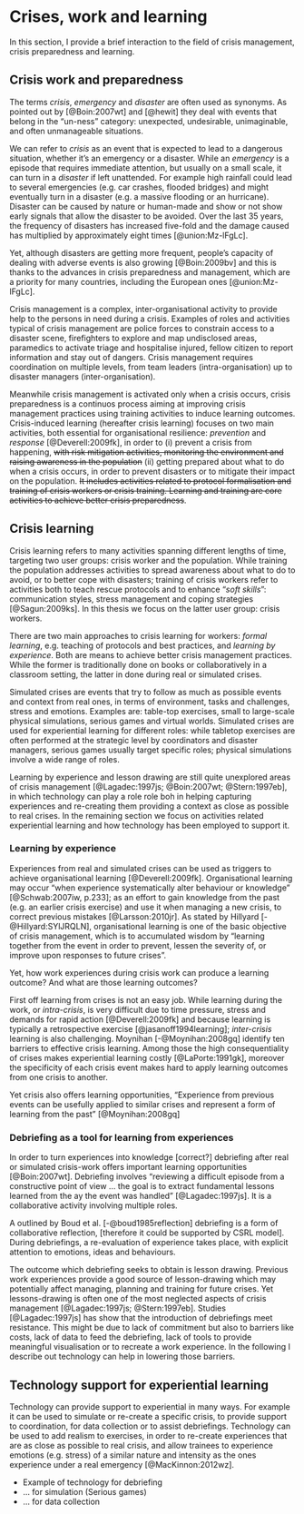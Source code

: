 # Crises, work and learning

In this section, I provide a brief interaction to the field of crisis management, crisis preparedness and learning.

## Crisis work and preparedness

The terms *crisis*, *emergency* and *disaster* are often used as synonyms. As pointed out by [@Boin:2007wt] and [@hewit] they deal with events that belong in the “un-ness” category: unexpected, undesirable, unimaginable, and often unmanageable situations. 

We can refer to *crisis* as an event that is expected to lead to a dangerous situation, whether it’s an emergency or a disaster. While an *emergency* is a episode that requires immediate attention, but usually on a small scale, it can turn in a *disaster* if left unattended. For example high rainfall could lead to several emergencies (e.g. car crashes, flooded bridges) and might eventually turn in a disaster (e.g. a massive flooding or an hurricane). Disaster can be caused by nature or human-made and show or not show early signals that allow the disaster to be avoided. Over the last 35 years, the frequency of disasters has increased five-fold and the damage caused has multiplied by approximately eight times [@union:Mz-lFgLc]. 

Yet, although disasters are getting more frequent, people’s capacity of dealing with adverse events is also growing [@Boin:2009bv] and this is thanks to the advances in crisis preparedness and management, which are a priority for many countries, including the European ones [@union:Mz-lFgLc].   

Crisis management is a complex, inter-organisational activity to provide help to the persons in need during a crisis. Examples of roles and activities typical of crisis management are police forces to constrain access to a disaster scene, firefighters to explore and map undisclosed areas, paramedics to activate triage and hospitalise injured, fellow citizen to report information and stay out of dangers. Crisis management requires coordination on multiple levels, from team leaders (intra-organisation) up to disaster managers (inter-organisation).    

Meanwhile crisis management is activated only when a crisis occurs, crisis preparedness is a continuos process aiming at improving crisis management practices using training activities to induce learning outcomes. Crisis-induced learning (hereafter crisis learning) focuses on two main activities, both essential for organisational resilience: *prevention* and *response* [@Deverell:2009fk], in order to
(i) prevent a crisis from happening, ~~with risk mitigation activities, monitoring the environment and raising awareness in the population~~
(ii) getting prepared about what to do when a crisis occurs, in order to prevent disasters or to mitigate their impact on the population. ~~It includes activities related to protocol formalisation and training of crisis workers or crisis training.  Learning and training are core activities to achieve better  crisis preparedness~~.

## Crisis learning

Crisis learning refers to many activities spanning different lengths of time, targeting two user groups: crisis worker and the population. While training the population addresses activities to spread awareness about what to do to avoid, or to better cope with disasters; training of crisis workers refer to activities both to teach rescue protocols and to enhance “*soft skills*”: communication styles, stress management and coping strategies [@Sagun:2009ks]. In this thesis we focus on the latter user group: crisis workers.

There are two main approaches to crisis learning for workers: *formal learning*, e.g. teaching of protocols and best practices, and *learning by experience*. Both are means to achieve better crisis management practices. While the former is traditionally done on books or collaboratively in a classroom setting, the latter in done during real or simulated crises.

Simulated crises are events that try to follow as much as possible events and context from real ones, in terms of environment, tasks and challenges, stress and emotions. Examples are: table-top exercises, small to large-scale physical simulations, serious games and virtual worlds. Simulated crises are used for experiential learning for different roles: while tabletop exercises are often performed at the strategic level by coordinators and disaster managers, serious games usually target specific roles; physical simulations involve a wide range of roles. 

Learning by experience and lesson drawing are still quite unexplored areas of crisis management [@Lagadec:1997js; @Boin:2007wt; @Stern:1997eb], in which technology can play a role role boh in helping capturing experiences and re-creating them providing a context as close as possible to real crises. In the remaining section we focus on activities related experiential learning and how technology has been employed to support it.

### Learning by experience

Experiences from real and simulated crises can be used as triggers to achieve organisational learning [@Deverell:2009fk]. Organisational learning may occur “when experience systematically alter behaviour or knowledge” [@Schwab:2007iw, p.233]; as an effort to gain knowledge from the past (e.g. an earlier crisis exercise) and use it when managing a new crisis, to correct previous mistakes [@Larsson:2010jr]. As stated by Hillyard [-@Hillyard:SYlJRQLN], organisational learning is one of the basic objective of crisis management, which is to accumulated wisdom by “learning together from the event in order to prevent, lessen the severity of, or improve upon responses to future crises”.

Yet, how work experiences during crisis work can produce a learning outcome? And what are those learning outcomes?

First off learning from crises is not an easy job. While learning during the work, or *intra-crisis*, is very difficult due to time pressure, stress and demands for rapid action [@Deverell:2009fk] and because learning is typically a retrospective exercise [@jasanoff1994learning]; *inter-crisis* learning is also challenging. Moynihan [-@Moynihan:2008gq] identify ten barriers to effective crisis learning. Among those the high consequentiality of crises makes experiential learning costly [@LaPorte:1991gk], moreover the specificity of each crisis event makes hard to apply learning outcomes from one crisis to another.

Yet crisis also offers learning opportunities, “Experience from previous events can be usefully applied to similar crises and represent a form of learning from the past” [@Moynihan:2008gq]     

### Debriefing as a tool for learning from experiences		 

In order to turn experiences into knowledge [correct?] debriefing after real or simulated crisis-work offers important learning opportunities [@Boin:2007wt]. Debriefing involves “reviewing a difficult episode from a constructive point of view  … the goal is to extract fundamental lessons learned from the ay the event was handled” [@Lagadec:1997js]. It is a collaborative activity involving multiple roles. 

A outlined by Boud et al. [-@boud1985reflection] debriefing is a form of collaborative reflection, [therefore it could be supported by CSRL model]. During debriefings, a re-evaluation of experience takes place, with explicit attention to emotions, ideas and behaviours. 

The outcome which debriefing seeks to obtain is lesson drawing. Previous work experiences provide a good source of lesson-drawing which may potentially affect managing, planning and training for future crises. Yet lessons-drawing is often one of the most neglected aspects of crisis management [@Lagadec:1997js; @Stern:1997eb]. Studies [@Lagadec:1997js] has show that the introduction of debriefings meet resistance. This might be due to lack of commitment but also to barriers like costs, lack of data to feed the debriefing, lack of tools to provide meaningful visualisation or to recreate a work experience. In the following I describe out technology can help in lowering those barriers.

## Technology support for experiential learning 

Technology can provide support to experiential in many ways. For example it can be used to simulate or re-create a specific crisis, to provide support to coordination, for data collection or to assist debriefings. Technology can be used to add realism to exercises, in order to re-create experiences that are as close as possible to real crisis, and allow trainees to experience emotions (e.g. stress) of a similar nature and intensity as the ones experience under a real emergency [@MacKinnon:2012wz].  

+ Example of technology for debriefing
+ … for simulation (Serious games)
+ … for data collection
